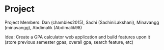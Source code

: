 # Project
Project Members: Dan (chambies2015), Sachi (SachiniLakshani), Minavangg (minavangg), Abdimalik (Abdimalik98)

Idea: Create a GPA calculator web application and build features upon it (store previous semester gpas, overall gpa, search feature, etc)
